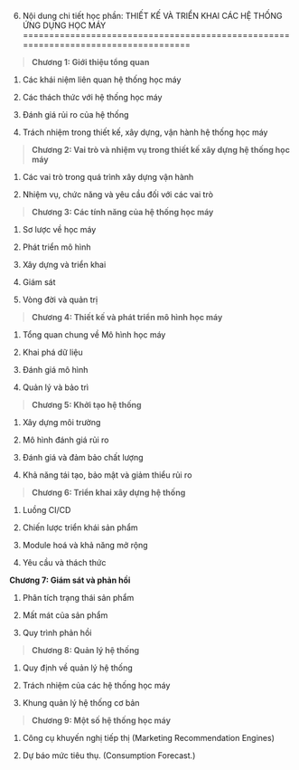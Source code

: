 6. Nội dung chi tiết học phần: THIẾT KẾ VÀ TRIỂN KHAI CÁC HỆ THỐNG ỨNG DỤNG HỌC MÁY
===================================================================================

> **Chương 1: Giới thiệu tổng quan**

1.  Các khái niệm liên quan hệ thống học máy

2.  Các thách thức với hệ thống học máy

3.  Đánh giá rủi ro của hệ thống

4.  Trách nhiệm trong thiết kế, xây dựng, vận hành hệ thống học máy

> **Chương 2: Vai trò và nhiệm vụ trong thiết kế xây dựng hệ thống học
> máy**

1.  Các vai trò trong quá trình xây dựng vận hành

2.  Nhiệm vụ, chức năng và yêu cầu đối với các vai trò

> **Chương 3: Các tính năng của hệ thống học máy**

1.  Sơ lược về học máy

2.  Phát triển mô hình

3.  Xây dựng và triển khai

4.  Giám sát

5.  Vòng đời và quản trị

> **Chương 4: Thiết kế và phát triển mô hình học máy**

1.  Tổng quan chung về Mô hình học máy

2.  Khai phá dữ liệu

3.  Đánh giá mô hình

4.  Quản lý và bảo trì

> **Chương 5: Khởi tạo hệ thống**

1.  Xây dựng môi trường

2.  Mô hình đánh giá rủi ro

3.  Đánh giá và đảm bảo chất lượng

4.  Khả năng tái tạo, bảo mật và giảm thiểu rủi ro

> **Chương 6: Triển khai xây dựng hệ thống**

1.  Luồng CI/CD

2.  Chiến lược triển khái sản phẩm

3.  Module hoá và khả năng mở rộng

4.  Yêu cầu và thách thức

**Chương 7: Giám sát và phản hồi**

1.  Phân tích trạng thái sản phẩm

2.  Mất mát của sản phẩm

3.  Quy trình phản hồi

> **Chương 8: Quản lý hệ thống**

1.  Quy định về quản lý hệ thống

2.  Trách nhiệm của các hệ thống học máy

3.  Khung quản lý hệ thống cơ bản

> **Chương 9: Một số hệ thống học máy**

1.  Công cụ khuyến nghị tiếp thị (Marketing Recommendation Engines)

2.  Dự báo mức tiêu thụ. (Consumption Forecast.)

